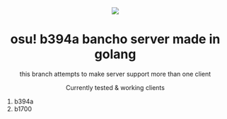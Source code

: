 <div align="center">

  <img src="https://github.com/user-attachments/assets/db3745c2-3ed0-409c-a19b-a154cead7549"/>
</div>
<h1 align="center">osu! b394a bancho server made in golang</h1>
<p align="center">this branch attempts to make server support more than one client</p>
<p align="center">Currently tested & working clients</p>
<ol>
  <li>b394a</li>
  <li>b1700</li>
</ol>

